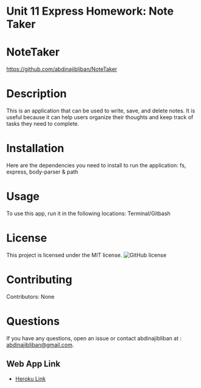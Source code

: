 # Unit 11 Express Homework: Note Taker

# NoteTaker
https://github.com/abdinajibliban/NoteTaker
# Description
This is an application that can be used to write, save, and delete notes. It is useful because it can help users
organize their thoughts and keep track of tasks they need to complete.
# Installation
Here are the dependencies you need to install to run the application: fs, express, body-parser & path
# Usage
To use this app, run it in the following locations: Terminal/Gitbash
# License
This project is licensed under the MIT license. 
![GitHub license](https://img.shields.io/badge/license-MIT-blue.svg)
# Contributing
​Contributors: None
# Questions
If you have any questions, open an issue or contact abdinajibliban at : abdinajibliban@gmail.com.
## Web App Link
* [Heroku Link](https://nameless-sands-70934.herokuapp.com/)
